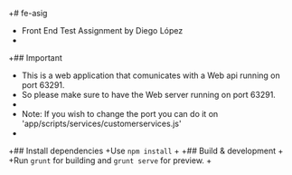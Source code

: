 +# fe-asig
+ Front End Test Assignment by Diego López
+
+## Important
+ This is a web application that comunicates with a Web api running on port 63291.
+ So please make sure to have the Web server running on port 63291.
+
+ Note: If you wish to change the port you can do it on 'app/scripts/services/customerservices.js'
+
+## Install dependencies
+Use `npm install`
+
+## Build & development
+
+Run `grunt` for building and `grunt serve` for preview.
+
